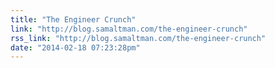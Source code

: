 ```yaml
---
title: "The Engineer Crunch"
link: "http://blog.samaltman.com/the-engineer-crunch"
rss_link: "http://blog.samaltman.com/the-engineer-crunch"
date: "2014-02-18 07:23:28pm"
---
```

